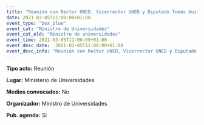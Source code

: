 ```yaml
---
title: "Reunión con Rector UNED, Vicerrector UNED y Diputado Tomás Guitarte"
date: 2021-03-05T11:00:00+01:00
event_type: "box_blue" 
event_cat: "Ministro de Universidades"
event_cat_old: "Ministro de universidades"
event_time: 2021-03-05T11:00:00+01:00
event_desc_date:  2021-03-05T11:00:00+01:00
event_desc_info: "Reunión con Rector UNED, Vicerrector UNED y Diputado Tomás Guitarte"
---
```


</p><p class="card-light list_schedule_description"><b>Tipo acto:</b> Reunión  
</p><p class="card-light list_schedule_description"><b>Lugar:</b> Ministerio de Universidades  
</p><p class="card-light list_schedule_description"><b>Medios convocados:</b> No  
</p><p class="card-light list_schedule_description"><b>Organizador:</b> Ministro de Universidades</p><p class="card-light list_schedule_description"><b>Pub. agenda:</b> Sí  
</p>